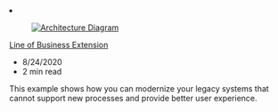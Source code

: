 <!-- This file is automatically generated by build/architectures/build_index.py. Any updates will be lost. -->

<!-- markdownlint-disable MD033 -->

<li class="grid-item item-column" data-categories="Mobile  ">
<article class="card">
    <div class="card-header has-margin-bottom-none" aria-hidden="true">
        <figure class="image diagram has-height-175 has-overflow-hidden level">
            <a href="/azure/architecture/solution-ideas/articles/lob"><img src="/azure/architecture/browse/thumbs/lob.png" class="diagram" alt="Architecture Diagram" data-linktype="relative-path"></a>
        </figure>
    </div>
    <div class="card-content">
        <a class="card-content-title has-margin-top-none" href="/azure/architecture/solution-ideas/articles/lob">
            <p>Line of Business Extension</p>
        </a>
        <ul class="card-content-metadata">
            <li>8/24/2020</li>
            <li>2 min read</li>
        </ul>
        <p class="card-content-description">This example shows how you can modernize your legacy systems that cannot support new processes and provide better user experience.</p>
        <div class="bottom-to-top-fade is-hidden-mobile"></div>
    </div>
</article>
</li>
